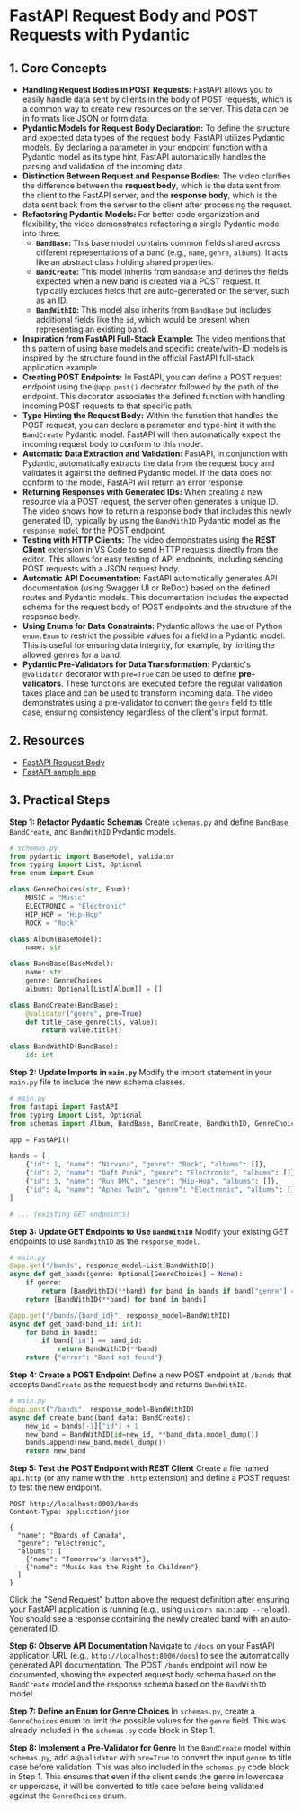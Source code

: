 # FastAPI Request Body and POST Requests with Pydantic

## 1. Core Concepts

- **Handling Request Bodies in POST Requests:** FastAPI allows you to easily handle data sent by clients in the body of POST requests, which is a common way to create new resources on the server. This data can be in formats like JSON or form data.
- **Pydantic Models for Request Body Declaration:** To define the structure and expected data types of the request body, FastAPI utilizes Pydantic models. By declaring a parameter in your endpoint function with a Pydantic model as its type hint, FastAPI automatically handles the parsing and validation of the incoming data.
- **Distinction Between Request and Response Bodies:** The video clarifies the difference between the **request body**, which is the data sent from the client to the FastAPI server, and the **response body**, which is the data sent back from the server to the client after processing the request.
- **Refactoring Pydantic Models:** For better code organization and flexibility, the video demonstrates refactoring a single Pydantic model into three:
  - **`BandBase`:** This base model contains common fields shared across different representations of a band (e.g., `name`, `genre`, `albums`). It acts like an abstract class holding shared properties.
  - **`BandCreate`:** This model inherits from `BandBase` and defines the fields expected when a new band is created via a POST request. It typically excludes fields that are auto-generated on the server, such as an ID.
  - **`BandWithID`:** This model also inherits from `BandBase` but includes additional fields like the `id`, which would be present when representing an existing band.
- **Inspiration from FastAPI Full-Stack Example:** The video mentions that this pattern of using base models and specific create/with-ID models is inspired by the structure found in the official FastAPI full-stack application example.
- **Creating POST Endpoints:** In FastAPI, you can define a POST request endpoint using the `@app.post()` decorator followed by the path of the endpoint. This decorator associates the defined function with handling incoming POST requests to that specific path.
- **Type Hinting the Request Body:** Within the function that handles the POST request, you can declare a parameter and type-hint it with the `BandCreate` Pydantic model. FastAPI will then automatically expect the incoming request body to conform to this model.
- **Automatic Data Extraction and Validation:** FastAPI, in conjunction with Pydantic, automatically extracts the data from the request body and validates it against the defined Pydantic model. If the data does not conform to the model, FastAPI will return an error response.
- **Returning Responses with Generated IDs:** When creating a new resource via a POST request, the server often generates a unique ID. The video shows how to return a response body that includes this newly generated ID, typically by using the `BandWithID` Pydantic model as the `response_model` for the POST endpoint.
- **Testing with HTTP Clients:** The video demonstrates using the **REST Client** extension in VS Code to send HTTP requests directly from the editor. This allows for easy testing of API endpoints, including sending POST requests with a JSON request body.
- **Automatic API Documentation:** FastAPI automatically generates API documentation (using Swagger UI or ReDoc) based on the defined routes and Pydantic models. This documentation includes the expected schema for the request body of POST endpoints and the structure of the response body.
- **Using Enums for Data Constraints:** Pydantic allows the use of Python `enum.Enum` to restrict the possible values for a field in a Pydantic model. This is useful for ensuring data integrity, for example, by limiting the allowed genres for a band.
- **Pydantic Pre-Validators for Data Transformation:** Pydantic's `@validator` decorator with `pre=True` can be used to define **pre-validators**. These functions are executed before the regular validation takes place and can be used to transform incoming data. The video demonstrates using a pre-validator to convert the `genre` field to title case, ensuring consistency regardless of the client's input format.

## 2. Resources

- [FastAPI Request Body](https://fastapi.tiangolo.com/tutorial/body/)
- [FastAPI sample app](https://github.com/fastapi/full-stack-fastapi-template)

## 3. Practical Steps

**Step 1: Refactor Pydantic Schemas**
Create `schemas.py` and define `BandBase`, `BandCreate`, and `BandWithID` Pydantic models.

```python
# schemas.py
from pydantic import BaseModel, validator
from typing import List, Optional
from enum import Enum

class GenreChoices(str, Enum):
    MUSIC = "Music"
    ELECTRONIC = "Electronic"
    HIP_HOP = "Hip-Hop"
    ROCK = "Rock"

class Album(BaseModel):
    name: str

class BandBase(BaseModel):
    name: str
    genre: GenreChoices
    albums: Optional[List[Album]] = []

class BandCreate(BandBase):
    @validator("genre", pre=True)
    def title_case_genre(cls, value):
        return value.title()

class BandWithID(BandBase):
    id: int
```

**Step 2: Update Imports in `main.py`**
Modify the import statement in your `main.py` file to include the new schema classes.

```python
# main.py
from fastapi import FastAPI
from typing import List, Optional
from schemas import Album, BandBase, BandCreate, BandWithID, GenreChoices

app = FastAPI()

bands = [
    {"id": 1, "name": "Nirvana", "genre": "Rock", "albums": []},
    {"id": 2, "name": "Daft Punk", "genre": "Electronic", "albums": []},
    {"id": 3, "name": "Run DMC", "genre": "Hip-Hop", "albums": []},
    {"id": 4, "name": "Aphex Twin", "genre": "Electronic", "albums": []},
]

# ... (existing GET endpoints)
```

**Step 3: Update GET Endpoints to Use `BandWithID`**
Modify your existing GET endpoints to use `BandWithID` as the `response_model`.

```python
# main.py
@app.get("/bands", response_model=List[BandWithID])
async def get_bands(genre: Optional[GenreChoices] = None):
    if genre:
        return [BandWithID(**band) for band in bands if band["genre"] == genre]
    return [BandWithID(**band) for band in bands]

@app.get("/bands/{band_id}", response_model=BandWithID)
async def get_band(band_id: int):
    for band in bands:
        if band["id"] == band_id:
            return BandWithID(**band)
    return {"error": "Band not found"}
```

**Step 4: Create a POST Endpoint**
Define a new POST endpoint at `/bands` that accepts `BandCreate` as the request body and returns `BandWithID`.

```python
# main.py
@app.post("/bands", response_model=BandWithID)
async def create_band(band_data: BandCreate):
    new_id = bands[-1]["id"] + 1
    new_band = BandWithID(id=new_id, **band_data.model_dump())
    bands.append(new_band.model_dump())
    return new_band
```

**Step 5: Test the POST Endpoint with REST Client**
Create a file named `api.http` (or any name with the `.http` extension) and define a POST request to test the new endpoint.

```http
POST http://localhost:8000/bands
Content-Type: application/json

{
  "name": "Boards of Canada",
  "genre": "electronic",
  "albums": [
    {"name": "Tomorrow's Harvest"},
    {"name": "Music Has the Right to Children"}
  ]
}
```

Click the "Send Request" button above the request definition after ensuring your FastAPI application is running (e.g., using `uvicorn main:app --reload`). You should see a response containing the newly created band with an auto-generated ID.

**Step 6: Observe API Documentation**
Navigate to `/docs` on your FastAPI application URL (e.g., `http://localhost:8000/docs`) to see the automatically generated API documentation. The POST `/bands` endpoint will now be documented, showing the expected request body schema based on the `BandCreate` model and the response schema based on the `BandWithID` model.

**Step 7: Define an Enum for Genre Choices**
In `schemas.py`, create a `GenreChoices` enum to limit the possible values for the `genre` field. This was already included in the `schemas.py` code block in Step 1.

**Step 8: Implement a Pre-Validator for Genre**
In the `BandCreate` model within `schemas.py`, add a `@validator` with `pre=True` to convert the input `genre` to title case before validation. This was also included in the `schemas.py` code block in Step 1. This ensures that even if the client sends the genre in lowercase or uppercase, it will be converted to title case before being validated against the `GenreChoices` enum.
